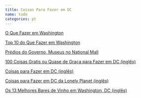 ```yaml
---
title: Coisas Para Fazer em DC
name: todo
categories: pt
---
```


[O Que Fazer em Washington][1]

[Top 10 do Que Fazer em Washington][2]

[Prédios do Governo, Museus no National Mall][3]

[100 Coisas Gratis ou Quase de Graça para Fazer em DC (inglês)][4]

[Coisas para Fazer em DC (inglês)][5]

[Coisas para Fazer em DC da Lonely Planet (inglês)][6]

[Os 13 Melhores Bares de Vinho em Washington, DC (inglês)][7]


[1]: http://www.turistaprofissional.com/tag/o-que-fazer-em-washington/
[2]: http://www.kaplaninternational.com/por/blog/top-10-do-que-fazer-em-washington/
[3]: https://www.wcl.american.edu/thingstodo.cfm
[4]: http://washington.org/100-free-and-almost-free-things-do-dc
[5]: https://www.thrillist.com/drink/washington-dc/13-best-wine-bars-washington-dc
[6]: https://www.lonelyplanet.com/usa/washington-dc/things-to-do
[7]: https://www.thrillist.com/drink/washington-dc/13-best-wine-bars-washington-dc
